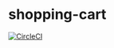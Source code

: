 # shopping-cart


[![CircleCI](https://circleci.com/gh/supr8sung/shopping-cart/tree/master.svg?style=svg)](https://circleci.com/gh/supr8sung/shopping-cart/tree/master)
